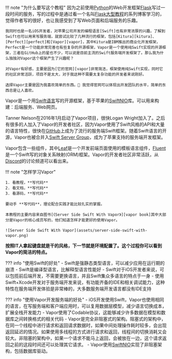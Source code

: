 !!! note "为什么要写这个教程"
    因为之前使用[Python]的Web开发框架[Flask]写过一段时间的服务，写的过程中是通过看一个名叫[Flask大型教程][flask mega turorial]的系列博客学习的，
    觉得作者写的很好，也让我感受到了写Web页面和后端服务的乐趣。

    我同时也是一名iOS开发者，对苹果公司开发的编程语言[Swift]也有非常浓厚的兴趣，了解到Swift也可以用来写服务端，就尝试比较了几种流行的框架，包括[Kitura][kitura]、[Perfect][perfect]和[Vapor][vapor]，其中Kitura是IBM推出的商业化开发框架，Perfect是一个功能非常完善也有些复杂的开源框架，Vapor是一个使用纯Swift实现的开源框架，三者在GitHub上的星也不少，可以说是目前主流的Swift服务端开发框架了。那么我为什么独独对Vapor这个框架产生了兴趣呢？

    对Vapor有好感，主要是因为[它的官网][vapor]非常简洁，框架使用纯Swift实现，同时它的社区非常活跃，项目不是太大，对于我这种不需要太复杂功能的开发者来说刚好。

    选择Vapor主要是因为我喜欢简单的东西。🤣 我觉得官网可以体现出开发团队的水平，简单的东西总是让人喜欢。

Vapor是一个用[Swift语言][swift-lang]写的开源框架，基于苹果的[SwiftNIO]库。可以用来构建：后端服务、Web网页。

Tanner Nelson在2016年1月启动了Vapor项目，很快Logan Wright加入了。之后有很多的人加入了Vapor的开发者社区，因为Vapor使用了Swift风格的API和大量的语言特性，很快在[GitHub]上成为了流行的服务端Swift框架。随着Swift语言的开源，Vapor也被合并入[Swift Server Group][sswg]，成为了苹果支持的服务端开发框架。

Vapor包含一些组件，其中[Leaf][leaf]是一个开发前端页面使用的模板语言组件，[Fluent][fluent]是一个Swift写的对象关系映射(ORM)框架。Vapor的开发者社区非常活跃，从[Discord][vapor discord]的讨论频道可以看出来。

!!! note "怎样学习Vapor"

    1. 看教程，**写代码**
    2. 看文档，**写代码**
    3. 看源码，**写代码**

    要动手 **写代码**，理论配合实践才能比较扎实的掌握。
    
    本教程的主要内容来自图书[《Server Side Swift With Vapor》][vapor book]其中大部分是Vapor的核心成员写的，他们知道怎样才能更好的使用Vapor。

    ![Server Side Swift With Vapor](assets/server-side-swift-with-vapor.png)

**按照IT人拿起键盘就是干的风格，下一节就是环境配置了。这个过程你可以看到Vapor的简洁的特点。**

??? info "使用Swift的好处"
    - Swift是强静态类型语言，可以减少应用在运行期的崩溃
    - Swift是编译型语言，比解释型语言性能好
    - Swift对于iOS开发者来说，可以包揽前后端开发，不需要更换语言，并且Swift集众多语言的特点于一身
    - 使用Swift+Xcode开发对于服务端开发来说，有功能齐备的IDE和相关调试能力，这种特性在服务端开发体验是非常棒的，大多数服务端开发语言都没有IDE支持

??? info "使用Vapor开发服务端的好处"
    - iOS开发使用Swift，Vapor也使用相同的语言，在写服务端和客户端应用时，可以复用数据层模型，减少语言切换成本，扩展全栈开发能力
    - Vapor使用了Codable协议，这能够减少许多数据在模型和数据库之间转换格式的相关代码
    - Vapor是完全非阻塞式的架构。阻塞式的架构中，在同一个线程中进行请求和返回请求数据时，如果中间处理操作耗时较多，会出现返回延迟的情况。如果使用多线程的方式进行请求和返回，线程间的切换消耗又会较大。非阻塞的架构中，如果一个请求不能马上返回，会被放在一边，这个请求返回之前的这段时间还可以处理其它请求。
    - Vapor使用[SwiftNIO]实现了非阻塞架构，包括数据库驱动。

[python]: <https://www.python.org/>
[flask]: <https://flask.palletsprojects.com/>
[flask mega turorial]: <https://blog.miguelgrinberg.com/post/the-flask-mega-tutorial-part-i-hello-world>
[Swift]: <https://www.swift.org/>
[kitura]: <https://www.kitura.dev>
[perfect]: <https://www.perfect.org>
[vapor]: <https://vapor.codes>
[sswg]: <https://www.swift.org/sswg/>
[leaf]: <https://swiftpackageindex.com/vapor/leaf>
[fluent]: <https://swiftpackageindex.com/vapor/fluent>
[vapor discord]: <https://discord.com/invite/vapor>
[vapor book]: <https://store.kodeco.com/products/server-side-swift-with-vapor>
[swiftnio]: <https://github.com/apple/swift-nio>
[swift-lang]: <https://docs.swift.org/swift-book/documentation/the-swift-programming-language/>
[github]: <https://github.com>